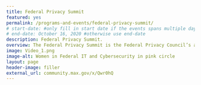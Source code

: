 ```yaml
---
title: Federal Privacy Summit
featured: yes
permalink: /programs-and-events/federal-privacy-summit/
# start-date: #only fill in start date if the events spans multiple days
# end-date: October 16, 2020 #otherwise use end-date
description: Federal Privacy Summit.
overview: The Federal Privacy Summit is the Federal Privacy Council’s annual hallmark event, drawing privacy professionals from across the Executive Branch in the fall. In addition to featuring exciting speakers and topics, this event includes the presentation of FPC Awards, which recognize extraordinary achievements by Federal privacy professionals. It is free of charge and open to Federal employees and contractors in the Executive Branch. (An OMB Max login is required to access the page.)
image: Video_1.png
image-alt: Women in Federal IT and Cybersecurity in pink circle
layout: page
header-image: filler
external_url: community.max.gov/x/Qwr0hQ
---
```

